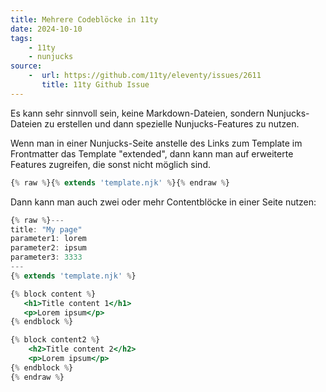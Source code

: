 ```yaml
---
title: Mehrere Codeblöcke in 11ty
date: 2024-10-10
tags:
    - 11ty
    - nunjucks
source:
    -  url: https://github.com/11ty/eleventy/issues/2611
       title: 11ty Github Issue
---
```


Es kann sehr sinnvoll sein, keine Markdown-Dateien, sondern Nunjucks-Dateien zu erstellen und dann spezielle Nunjucks-Features zu nutzen.

Wenn man in einer Nunjucks-Seite anstelle des Links zum Template im Frontmatter das Template "extended", dann kann man auf erweiterte Features zugreifen, die sonst nicht möglich sind.

```jsx
{% raw %}{% extends 'template.njk' %}{% endraw %}

```

Dann kann man auch zwei oder mehr Contentblöcke in einer Seite nutzen:

```jsx
{% raw %}---
title: "My page"
parameter1: lorem
parameter2: ipsum
parameter3: 3333
---
{% extends 'template.njk' %}

{% block content %}
   <h1>Title content 1</h1>
   <p>Lorem ipsum</p>
{% endblock %}

{% block content2 %}
    <h2>Title content 2</h2>
    <p>Lorem ipsum</p>
{% endblock %}
{% endraw %}
```
